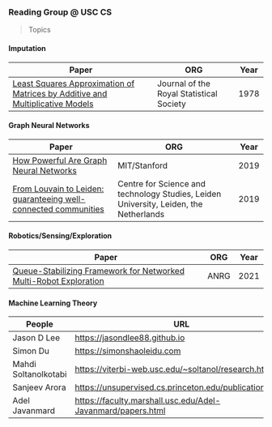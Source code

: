 ### Reading Group @ USC CS

> Topics

#### Imputation
| Paper | ORG | Year |
|-------|---------|------|
|[Least Squares Approximation of Matrices by Additive and Multiplicative Models](https://www.jstor.org/stable/2984755)| Journal of the Royal Statistical Society | 1978|


#### Graph Neural Networks
| Paper | ORG | Year |
|-------|---------|------|
|[How Powerful Are Graph Neural Networks](https://arxiv.org/pdf/1810.00826.pdf)| MIT/Stanford | 2019|
|[From Louvain to Leiden: guaranteeing well-connected communities](https://www.nature.com/articles/s41598-019-41695-z.pdf)| Centre for Science and technology Studies, Leiden University, Leiden, the Netherlands|2019|


#### Robotics/Sensing/Exploration
| Paper | ORG | Year |
|-------|---------|------|
| [Queue-Stabilizing Framework for Networked Multi-Robot Exploration](http://anrg.usc.edu/www/papers/FINAL_Queue_stabilizing_distributed_online_controller.pdf) | ANRG | 2021|


#### Machine Learning Theory
| People | URL |
|--------|-----|
| Jason D Lee| https://jasondlee88.github.io |
| Simon Du | https://simonshaoleidu.com |
| Mahdi Soltanolkotabi | https://viterbi-web.usc.edu/~soltanol/research.html | 
| Sanjeev Arora | https://unsupervised.cs.princeton.edu/publications.html |
| Adel Javanmard | https://faculty.marshall.usc.edu/Adel-Javanmard/papers.html |
